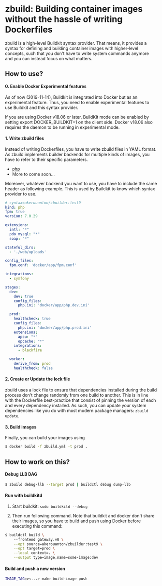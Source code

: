 # zbuild: Building container images without the hassle of writing Dockerfiles

zbuild is a high-level Buildkit syntax provider. That means, it provides
a syntax for defining and building container images with higher-level concepts,
such that you don't have to write system commands anymore and you can instead
focus on what matters.

## How to use?

#### 0. Enable Docker Experimental features

As of now (2019-11-14), Buildkit is integrated into Docker but as an
experimental feature. Thus, you need to enable experimental features to use
Buildkit and this syntax provider.

If you are using Docker v18.06 or later, BuildKit mode can be enabled by
setting export DOCKER_BUILDKIT=1 on the client side. Docker v18.06 also
requires the daemon to be running in experimental mode.

#### 1. Write zbuild files

Instead of writing Dockerfiles, you have to write zbuild files in YAML format.
As zbuild implements builder backends for multiple kinds of images, you have to
refer to their specific parameters.

* [php](docs/php-parameters.md)
* More to come soon...

Moreover, whatever backend you want to use, you have to include the same header
as following example. This is used by Buildkit to know which syntax provider to use.

```yaml
# syntax=akerouanton/zbuilder:test9
kind: php
fpm: true
version: 7.0.29

extensions:
  intl: "*"
  pdo_mysql: "*"
  soap: "*"

stateful_dirs:
  - './web/uploads'

config_files:
  fpm.conf: 'docker/app/fpm.conf'

integrations:
  - symfony

stages:
  dev:
    dev: true
    config_files:
      php.ini: 'docker/app/php.dev.ini'

  prod:
    healthcheck: true
    config_files:
      php.ini: 'docker/app/php.prod.ini'
    extensions:
      apcu: "*"
      opcache: "*"
    integrations:
      - blackfire

  worker:
    derive_from: prod
    healthcheck: false
```

#### 2. Create or Update the lock file

zbuild uses a lock file to ensure that dependencies installed during the build
process don't change randomly from one build to another. This is in line with
the Dockerfile best-practice that consist of pinning the version of each and
every dependency installed. As such, you can update your system dependencies
like you do with most modern package managers: `zbuild update`.

#### 3. Build images

Finally, you can build your images using

```bash
$ docker build -f zbuild.yml -t prod .
```

## How to work on this?

#### Debug LLB DAG

```bash
$ zbuild debug-llb --target prod | buildctl debug dump-llb
```

#### Run with buildkitd

1. Start buildkit: `sudo buildkitd --debug`

2. Then run following command. Note that buildkit and docker don't share their
images, so you have to build and push using Docker before executing this command:

```bash
$ buildctl build \                         
    --frontend gateway.v0 \
    --opt source=akerouanton/zbuilder:test9 \
    --opt target=prod \
    --local context=. \
    --output type=image,name=some-image:dev
```

#### Build and push a new version

```bash
IMAGE_TAG=v<...> make build-image push
```
